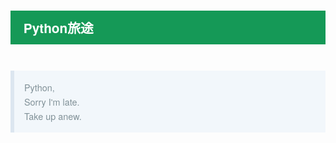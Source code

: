 <div class="output_wrapper" id="output_wrapper_id" style="font-size: 16px; color: rgb(62, 62, 62); line-height: 1.6; word-spacing: 0px; letter-spacing: 0px; font-family: 'Helvetica Neue', Helvetica, 'Hiragino Sans GB', 'Microsoft YaHei', Arial, sans-serif;"><h3 id="hfontcolorredpythonfont" style="line-height: inherit; margin: 1.5em 0px; font-weight: bold; font-size: 1.3em; background: rgb(21, 153, 87); color: rgb(255, 255, 255); padding: 0.5em 1em; margin-bottom: 2em;"><span style="font-size: inherit; color: inherit; line-height: inherit; margin: 0px; padding: 0px;"><font color="red" style="font-size: inherit; color: inherit; line-height: inherit; margin: 0px; padding: 0px;">Python旅途</font></span></h3>
<blockquote style="line-height: inherit; display: block; padding: 15px 15px 15px 1rem; font-size: 0.9em; margin: 1em 0px; color: rgb(129, 145, 152); border-left: 6px solid rgb(220, 230, 240); background: rgb(242, 247, 251); overflow: auto; overflow-wrap: normal; word-break: normal;">
  <p style="font-size: inherit; color: inherit; line-height: inherit; padding: 0px; margin: 0px;">Python,<br>Sorry I'm late.<br>Take up anew.</p>
</blockquote></div>
